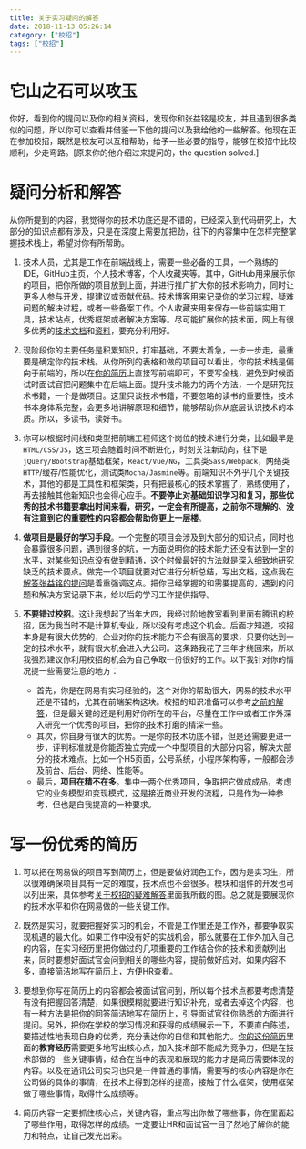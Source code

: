 ```yaml
---
title: 关于实习疑问的解答
date: 2018-11-13 05:26:14
category: ["校招"]
tags: ["校招"]
---
```


# 它山之石可以攻玉 #

你好，看到你的提问以及你的相关资料，发现你和张益铭是校友，并且遇到很多类似的问题，所以你可以查看并借鉴一下他的提问以及我给他的一些解答。他现在正在参加校招，既然是校友可以互相帮助，给予一些必要的指导，能够在校招中比较顺利，少走弯路。[原来你的他介绍过来提问的，the question solved.]

<!--more-->

# 疑问分析和解答 #

从你所提到的内容，我觉得你的技术功底还是不错的，已经深入到代码研究上，大部分的知识点都有涉及，只是在深度上需要加把劲，往下的内容集中在怎样完整掌握技术栈上，希望对你有所帮助。

1. 技术人员，尤其是工作在前端战线上，需要一些必备的工具，一个熟练的IDE，GitHub主页，个人技术博客，个人收藏夹等。其中，GitHub用来展示你的项目，把你所做的项目放到上面，并进行推广扩大你的技术影响力，同时让更多人参与开发，提建议或贡献代码。技术博客用来记录你的学习过程，疑难问题的解决过程，或者一些备案工作。个人收藏夹用来保存一些前端实用工具，技术站点，优秀框架或者解决方案等。尽可能扩展你的技术面，网上有很多优秀的[技术文档](https://whjin.github.io/site-nav/)和[资料](https://whjin.github.io/full-stack-development/)，要充分利用好。

2. 现阶段你的主要任务是积累知识，打牢基础，不要太着急，一步一步走，最重要是确定你的技术栈。从你所列的表格和做的项目可以看出，你的技术栈是偏向于前端的，所以在[你的简历](https://jmhello.github.io/effects/demo/resume/v6/index.html)上直接写前端即可，不要写全栈，避免到时候面试时面试官把问题集中在后端上面。提升技术能力的两个方法，一个是研究技术书籍，一个是做项目。这里只谈技术书籍，不要忽略的读书的重要性，技术书本身体系完整，会更多地讲解原理和细节，能够帮助你从底层认识技术的本质。所以，多读书，读好书。

3. 你可以根据时间线和类型把前端工程师这个岗位的技术进行分类，比如最早是`HTML/CSS/JS`，这三项会随着时间不断进化，时刻关注新动向，往下是`jQuery/Bootstrap`基础框架，`React/Vue/NG`，工具类`Sass/Webpack`，网络类`HTTP`/缓存/性能优化，测试类`Mocha/Jasmine`等。前端知识不外乎几个关键技术，其他的都是工具性和框架类，只有把最核心的技术掌握了，熟练使用了，再去接触其他新知识也会得心应手。**不要停止对基础知识学习和复习，那些优秀的技术书籍要拿出时间来看，研究，一定会有所提高，之前你不理解的、没有注意到它的重要性的内容都会帮助你更上一层楼**。

4. **做项目是最好的学习手段**。一个完整的项目会涉及到大部分的知识点，同时也会暴露很多问题，遇到很多的坑，一方面说明你的技术能力还没有达到一定的水平，对某些知识点没有做到精通，这个时候最好的方法就是深入细致地研究缺乏的技术要点。做完一个项目就要对它进行分析总结，写出文档，这点我在[解答张益铭的提问](https://whjin.github.io/2018/10/16/%E5%85%B3%E4%BA%8E%E6%A0%A1%E6%8B%9B%E7%9A%84%E7%96%91%E9%9A%BE%E8%A7%A3%E7%AD%94/)是着重强调这点。把你已经掌握的和需要提高的，遇到的问题和解决方案记录下来，给以后的学习工作提供指导。

5. **不要错过校招**。这让我想起了当年大四，我经过阶地教室看到里面有腾讯的校招，因为我当时不是计算机专业，所以没有考虑这个机会。后面才知道，校招本身是有很大优势的，企业对你的技术能力不会有很高的要求，只要你达到一定的技术水平，就有很大机会进入大公司。这条路我花了三年才绕回来，所以我强烈建议你利用校招的机会为自己争取一份很好的工作。以下我针对你的情况提一些需要注意的地方：
    - 首先，你是在网易有实习经验的，这个对你的帮助很大，网易的技术水平还是不错的，尤其在前端架构这块。校招的知识准备可以参考[之前的解答](https://whjin.github.io/2018/10/16/%E5%85%B3%E4%BA%8E%E6%A0%A1%E6%8B%9B%E7%9A%84%E7%96%91%E9%9A%BE%E8%A7%A3%E7%AD%94/)，但是最关键的还是利用好你所在的平台，尽量在工作中或者工作外深入研究一个优秀的项目，把你的技术打磨的精深一些。
    - 其次，你自身有很大的优势。一是你的技术功底不错，但是还需要更进一步，评判标准就是你能否独立完成一个中型项目的大部分内容，解决大部分的技术难点。比如一个H5页面，公号系统，小程序架构等，一般都会涉及前台、后台、网络、性能等。
    - 最后，**项目在精不在多**。集中一两个优秀项目，争取把它做成成品，考虑它的业务模型和变现模式，这是接近商业开发的流程，只是作为一种参考，但也是自我提高的一种要求。

# 写一份优秀的简历 #

1. 可以把在网易做的项目写到简历上，但是要做好润色工作，因为是实习生，所以很难确保项目具有一定的难度，技术点也不会很多。模块和组件的开发也可以列出来，具体参考[关于校招的疑难解答](https://whjin.github.io/2018/10/16/%E5%85%B3%E4%BA%8E%E6%A0%A1%E6%8B%9B%E7%9A%84%E7%96%91%E9%9A%BE%E8%A7%A3%E7%AD%94/)里面我所截的图。总之就是要展现你的技术水平和你在网易做的一些关键工作。

2. 既然是实习，就要把握好实习的机会，不管是工作里还是工作外，都要争取实现机遇的最大化。如果工作中没有好的实战机会，那么就要在工作外加入自己的内容，在实习经历里把你做过的几项重要的工作结合你的技术和贡献列出来，同时要想好面试官会问到相关的哪些内容，提前做好应对。如果内容不多，直接简洁地写在简历上，方便HR查看。

3. 要想到你写在简历上的内容都会被面试官问到，所以每个技术点都要考虑清楚有没有把握回答清楚，如果很模糊就要进行知识补充，或者去掉这个内容，也有一种方法是把你的回答简洁地写在简历上，引导面试官往你熟悉的方面进行提问。另外，把你在学校的学习情况和获得的成绩展示一下，不要直白陈述，要描述性地表现自身的优秀，充分表达你的自信和其他能力。[你的这份简历](https://jmhello.github.io/effects/demo/resume/v6/index.html)里面的**教育经历**需要更多地写出核心点，加入技术部不能成为竞争力，但是在技术部做的一些关键事情，结合在当中的表现和展现的能力才是简历需要体现的内容。以及在通讯公司实习也只是一件普通的事情，需要写的核心内容是你在公司做的具体的事情，在技术上得到怎样的提高，接触了什么框架，使用框架做了哪些事情，取得什么成绩等。

4. 简历内容一定要抓住核心点，关键内容，重点写出你做了哪些事，你在里面起了哪些作用，取得怎样的成绩。一定要让HR和面试官一目了然地了解你的能力和特点，让自己发光出彩。
